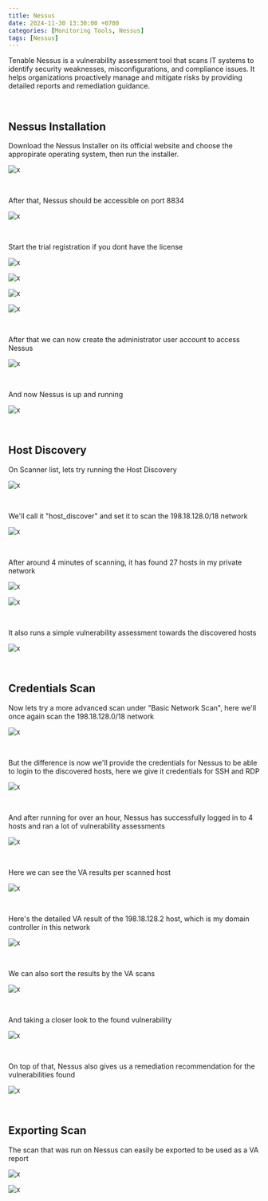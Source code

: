 ```yaml
---
title: Nessus
date: 2024-11-30 13:30:00 +0700
categories: [Monitoring Tools, Nessus]
tags: [Nessus]
---
```


Tenable Nessus is a vulnerability assessment tool that scans IT systems to identify security weaknesses, misconfigurations, and compliance issues. It helps organizations proactively manage and mitigate risks by providing detailed reports and remediation guidance.

<br>

## Nessus Installation

Download the Nessus Installer on its official website and choose the appropirate operating system, then run the installer.

![x](/static/2024-11-30-nessus/00.png)

<br>

After that, Nessus should be accessible on port 8834

![x](/static/2024-11-30-nessus/01.png)

<br>

Start the trial registration if you dont have the license

![x](/static/2024-11-30-nessus/02.png)

![x](/static/2024-11-30-nessus/03.png)

![x](/static/2024-11-30-nessus/04.png)

![x](/static/2024-11-30-nessus/05.png)

<br>

After that we can now create the administrator user account to access Nessus

![x](/static/2024-11-30-nessus/06.png)

<br>

And now Nessus is up and running

![x](/static/2024-11-30-nessus/07.png)

<br>

## Host Discovery

On Scanner list, lets try running the Host Discovery

![x](/static/2024-11-30-nessus/08.png)

<br>

We'll call it "host_discover" and set it to scan the 198.18.128.0/18 network

![x](/static/2024-11-30-nessus/09.png)

<br>

After around 4 minutes of scanning, it has found 27 hosts in my private network

![x](/static/2024-11-30-nessus/10.png)

![x](/static/2024-11-30-nessus/11.png)

<br>

It also runs a simple vulnerability assessment towards the discovered hosts

![x](/static/2024-11-30-nessus/12.png)

<br>

## Credentials Scan

Now lets try a more advanced scan under "Basic Network Scan", here we'll once again scan the 198.18.128.0/18 network

![x](/static/2024-11-30-nessus/13.png)

<br>

But the difference is now we'll provide the credentials for Nessus to be able to login to the discovered hosts, here we give it credentials for SSH and RDP

![x](/static/2024-11-30-nessus/14.png)

<br>

And after running for over an hour, Nessus has successfully logged in to 4 hosts and ran a lot of vulnerability assessments

![x](/static/2024-11-30-nessus/15.png)

<br>

Here we can see the VA results per scanned host

![x](/static/2024-11-30-nessus/16.png)

<br>

Here's the detailed VA result of the 198.18.128.2 host, which is my domain controller in this network

![x](/static/2024-11-30-nessus/17.png)

<br>

We can also sort the results by the VA scans

![x](/static/2024-11-30-nessus/18.png)

<br>

And taking a closer look to the found vulnerability

![x](/static/2024-11-30-nessus/19.png)

<br>

On top of that, Nessus also gives us a remediation recommendation for the vulnerabilities found

![x](/static/2024-11-30-nessus/20.png)

<br>


## Exporting Scan

The scan that was run on Nessus can easily be exported to be used as a VA report

![x](/static/2024-11-30-nessus/21.png)

![x](/static/2024-11-30-nessus/22.png)

<br>


































